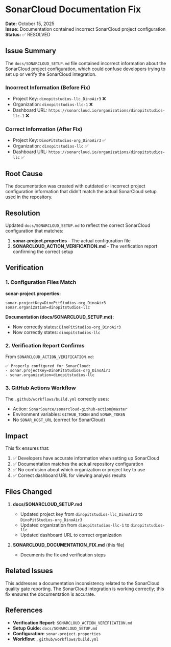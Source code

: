 # SonarCloud Documentation Fix

**Date:** October 15, 2025  
**Issue:** Documentation contained incorrect SonarCloud project configuration  
**Status:** ✅ RESOLVED

## Issue Summary

The `docs/SONARCLOUD_SETUP.md` file contained incorrect information about the SonarCloud project configuration, which could confuse developers trying to set up or verify the SonarCloud integration.

### Incorrect Information (Before Fix)

- Project Key: `dinopitstudios-llc_DinoAir3` ❌
- Organization: `dinopitstudios-llc-1` ❌
- Dashboard URL: `https://sonarcloud.io/organizations/dinopitstudios-llc-1` ❌

### Correct Information (After Fix)

- Project Key: `DinoPitStudios-org_DinoAir3` ✅
- Organization: `dinopitstudios-llc` ✅
- Dashboard URL: `https://sonarcloud.io/organizations/dinopitstudios-llc` ✅

## Root Cause

The documentation was created with outdated or incorrect project configuration information that didn't match the actual SonarCloud setup used in the repository.

## Resolution

Updated `docs/SONARCLOUD_SETUP.md` to reflect the correct SonarCloud configuration that matches:

1. **sonar-project.properties** - The actual configuration file
2. **SONARCLOUD_ACTION_VERIFICATION.md** - The verification report confirming the correct setup

## Verification

### 1. Configuration Files Match

**sonar-project.properties:**

```properties
sonar.projectKey=DinoPitStudios-org_DinoAir3
sonar.organization=dinopitstudios-llc
```

**Documentation (docs/SONARCLOUD_SETUP.md):**

- Now correctly states: `DinoPitStudios-org_DinoAir3`
- Now correctly states: `dinopitstudios-llc`

### 2. Verification Report Confirms

From `SONARCLOUD_ACTION_VERIFICATION.md`:

```
✅ Properly configured for SonarCloud:
- sonar.projectKey=DinoPitStudios-org_DinoAir3
- sonar.organization=dinopitstudios-llc
```

### 3. GitHub Actions Workflow

The `.github/workflows/build.yml` correctly uses:

- Action: `SonarSource/sonarcloud-github-action@master`
- Environment variables: `GITHUB_TOKEN` and `SONAR_TOKEN`
- No `SONAR_HOST_URL` (correct for SonarCloud)

## Impact

This fix ensures that:

1. ✅ Developers have accurate information when setting up SonarCloud
2. ✅ Documentation matches the actual repository configuration
3. ✅ No confusion about which organization or project key to use
4. ✅ Correct dashboard URL for viewing analysis results

## Files Changed

1. **docs/SONARCLOUD_SETUP.md**
   - Updated project key from `dinopitstudios-llc_DinoAir3` to `DinoPitStudios-org_DinoAir3`
   - Updated organization from `dinopitstudios-llc-1` to `dinopitstudios-llc`
   - Updated dashboard URL to correct organization

2. **SONARCLOUD_DOCUMENTATION_FIX.md** (this file)
   - Documents the fix and verification steps

## Related Issues

This addresses a documentation inconsistency related to the SonarCloud quality gate reporting. The SonarCloud integration is working correctly; this fix ensures the documentation is accurate.

## References

- **Verification Report:** `SONARCLOUD_ACTION_VERIFICATION.md`
- **Setup Guide:** `docs/SONARCLOUD_SETUP.md`
- **Configuration:** `sonar-project.properties`
- **Workflow:** `.github/workflows/build.yml`
